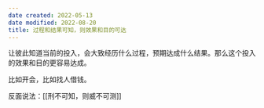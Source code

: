 ```yaml
---
date created: 2022-05-13
date modified: 2022-08-20
title: 过程和结果可知，则效果和目的可达
---
```


让彼此知道当前的投入，会大致经历什么过程，预期达成什么结果。那么这个投入的效果和目的更容易达成。

比如开会，比如找人借钱。

反面说法：[[刑不可知，则威不可测]]
